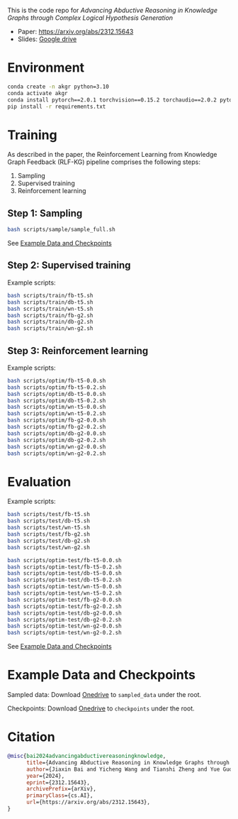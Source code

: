 This is the code repo for *Advancing Abductive Reasoning in Knowledge Graphs through Complex Logical Hypothesis Generation*
- Paper: https://arxiv.org/abs/2312.15643
- Slides: [Google drive](https://drive.google.com/file/d/1IqxEQFN-ofk8-ODrESjitX7Lmi0oVb7P/view?usp=sharing)

# Environment

```bash
conda create -n akgr python=3.10
conda activate akgr
conda install pytorch==2.0.1 torchvision==0.15.2 torchaudio==2.0.2 pytorch-cuda=11.8 -c pytorch -c nvidia
pip install -r requirements.txt 
```

# Training

As described in the paper, the Reinforcement Learning from Knowledge
Graph Feedback (RLF-KG) pipeline comprises the following steps:
1. Sampling
2. Supervised training
3. Reinforcement learning

## Step 1: Sampling

```bash
bash scripts/sample/sample_full.sh
```

See [Example Data and Checkpoints](#example-data-and-checkpoints)

## Step 2: Supervised training

Example scripts:

```bash
bash scripts/train/fb-t5.sh
bash scripts/train/db-t5.sh
bash scripts/train/wn-t5.sh
bash scripts/train/fb-g2.sh
bash scripts/train/db-g2.sh
bash scripts/train/wn-g2.sh
```

## Step 3: Reinforcement learning

Example scripts:

```bash
bash scripts/optim/fb-t5-0.0.sh
bash scripts/optim/fb-t5-0.2.sh
bash scripts/optim/db-t5-0.0.sh
bash scripts/optim/db-t5-0.2.sh
bash scripts/optim/wn-t5-0.0.sh
bash scripts/optim/wn-t5-0.2.sh
bash scripts/optim/fb-g2-0.0.sh
bash scripts/optim/fb-g2-0.2.sh
bash scripts/optim/db-g2-0.0.sh
bash scripts/optim/db-g2-0.2.sh
bash scripts/optim/wn-g2-0.0.sh
bash scripts/optim/wn-g2-0.2.sh
```

# Evaluation

Example scripts:

```bash
bash scripts/test/fb-t5.sh
bash scripts/test/db-t5.sh
bash scripts/test/wn-t5.sh
bash scripts/test/fb-g2.sh
bash scripts/test/db-g2.sh
bash scripts/test/wn-g2.sh
```

```bash
bash scripts/optim-test/fb-t5-0.0.sh
bash scripts/optim-test/fb-t5-0.2.sh
bash scripts/optim-test/db-t5-0.0.sh
bash scripts/optim-test/db-t5-0.2.sh
bash scripts/optim-test/wn-t5-0.0.sh
bash scripts/optim-test/wn-t5-0.2.sh
bash scripts/optim-test/fb-g2-0.0.sh
bash scripts/optim-test/fb-g2-0.2.sh
bash scripts/optim-test/db-g2-0.0.sh
bash scripts/optim-test/db-g2-0.2.sh
bash scripts/optim-test/wn-g2-0.0.sh
bash scripts/optim-test/wn-g2-0.2.sh
```

See [Example Data and Checkpoints](#example-data-and-checkpoints)

# Example Data and Checkpoints

Sampled data: Download [Onedrive](https://hkustconnect-my.sharepoint.com/:f:/g/personal/ywangmy_connect_ust_hk/EtvmEUWl-dxBgfYckjLqIsUBLjjs2_WvZB2IWNLDmwAnyw?e=2t4RoH) to `sampled_data` under the root.

Checkpoints: Download [Onedrive](https://hkustconnect-my.sharepoint.com/:f:/g/personal/ywangmy_connect_ust_hk/EpSiNlWJ_uROuYZZS2mhy1wB2l5A8RKgyAnuL-hnbenyRQ?e=LdXbyA) to `checkpoints` under the root.


# Citation

```bib
@misc{bai2024advancingabductivereasoningknowledge,
      title={Advancing Abductive Reasoning in Knowledge Graphs through Complex Logical Hypothesis Generation}, 
      author={Jiaxin Bai and Yicheng Wang and Tianshi Zheng and Yue Guo and Xin Liu and Yangqiu Song},
      year={2024},
      eprint={2312.15643},
      archivePrefix={arXiv},
      primaryClass={cs.AI},
      url={https://arxiv.org/abs/2312.15643}, 
}
```